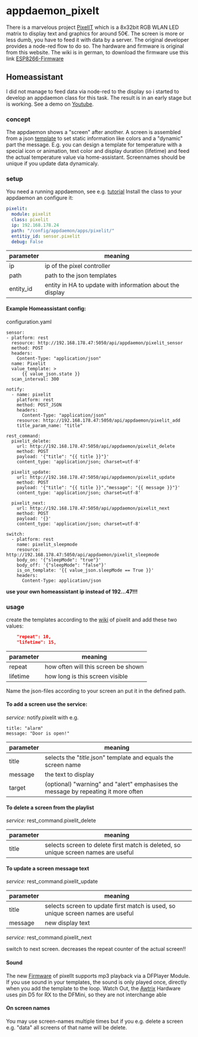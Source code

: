 # appdaemon_pixelt
There is a marvelous project [PixelIT](https://www.bastelbunker.de/pixel-it/) which is a 8x32bit RGB WLAN LED matrix to display text and graphics for around 50€. The screen is more or less dumb, you have to feed it with data by a server.
The original developer provides a node-red flow to do so. The hardware and firmware is original from this website.
The wiki is in german, to download the firmware use this link [ESP8266-Firmware](https://www.bastelbunker.de/wp-content/uploads/PixelIt.zip)

## Homeassistant
I did not manage to feed data via node-red to the display so i started to develop an appdaemon class for this task. The result is in an early stage but is working. See a demo on [Youtube](https://youtu.be/CrZR8chQrP4).

### concept

The appdaemon shows a "screen" after another. A screen is assembled from a json [template](https://wiki.dietru.de/books/pixel-it/page/apiscreen) to set static information like colors and a "dynamic" part the message. E.g. you can design a template for temperature with a special icon or animation, text color and display duration (lifetime) and feed the actual temperature value via home-assistant. Screennames should be unique if you update data dynamicaly.

### setup
You need a running appdaemon, see e.g. [tutorial](https://webworxshop.com/getting-started-with-appdaemon-for-home-assistant/)
Install the class to  your appdaemon an configure it:

```yaml
pixelit:
  module: pixelit
  class: pixelit
  ip: 192.168.178.24
  path: "/config/appdaemon/apps/pixelit/"
  entitiy_id: sensor.pixelit
  debug: False
```
parameter | meaning
----------|----------
ip|ip of the pixel controller
path|path to the json templates
entity_id| entity in HA to update with information about the display

#### Example Homeassistant config:
configuration.yaml
```
sensor:
- platform: rest
  resource: http://192.168.178.47:5050/api/appdaemon/pixelit_sensor
  method: POST
  headers:
    Content-Type: "application/json"
  name: Pixelit
  value_template: > 
      {{ value_json.state }}
  scan_interval: 300

notify:
  - name: pixelit
    platform: rest
    method: POST_JSON
    headers:
      Content-Type: "application/json"
    resource: http://192.168.178.47:5050/api/appdaemon/pixelit_add
    title_param_name: "title"

rest_command:
  pixelit_delete:
    url: http://192.168.178.47:5050/api/appdaemon/pixelit_delete
    method: POST
    payload: '{"title": "{{ title }}"}'
    content_type: 'application/json; charset=utf-8'

  pixelit_update:
    url: http://192.168.178.47:5050/api/appdaemon/pixelit_update
    method: POST
    payload: '{"title": "{{ title }}","message": "{{ message }}"}'
    content_type: 'application/json; charset=utf-8'

  pixelit_next:
    url: http://192.168.178.47:5050/api/appdaemon/pixelit_next
    method: POST
    payload: '{}'
    content_type: 'application/json; charset=utf-8'

switch:
  - platform: rest
    name: pixelit_sleepmode
    resource: http://192.168.178.47:5050/api/appdaemon/pixelit_sleepmode
    body_on: '{"sleepMode": "true"}'
    body_off: '{"sleepMode": "false"}'
    is_on_template: '{{ value_json.sleepMode == True }}'
    headers:
      Content-Type: application/json
```
**use your own homeassistant ip instead of 192...47!!!**

### usage

create the templates according to the [wiki](https://wiki.dietru.de/books/pixel-it/page/apiscreen) of pixelit and add these two values:

```json
    "repeat": 10,
    "lifetime": 15,
 ```
parameter | meaning
----------|----------
repeat|how often will this screen be shown
lifetime|how long is this screen visible

Name the json-files according to your screen an put it in the defined path.

#### To add a screen use the service:

*service:* notify.pixelit
with e.g.
```
title: "alarm"
message: "Door is open!"
```
parameter | meaning
----------|----------
title|selects the "*title*.json" template and equals the screen name
message|the text to display
target| (optional) "warning" and "alert" emphasises the message by repeating it more often

#### To delete a screen from the playlist

*service:* rest_command.pixelit_delete

parameter | meaning
----------|----------
title|selects screen to delete first match is deleted, so unique screen names are useful

#### To update a screen message text

*service:* rest_command.pixelit_update

parameter | meaning
----------|----------
title|selects screen to update first match is used, so unique screen names are useful
message| new display text


*service:* rest_command.pixelit_next

switch to next screen. decreases the repeat counter of the actual screen!!

#### Sound

The new [Firmware](https://www.bastelbunker.de/wp-content/uploads/PixelIt.zip) of pixelIt supports mp3 playback via a DFPlayer Module. If you use sound in your templates, the sound is only played once, directly when you add the template to the loop.
Watch Out, the [Awtrix](https://blueforcer.de/awtrix-2-0/) Hardware uses pin D5 for RX to the DFMini, so they are not interchange able

#### On screen names

You may use screen-names multiple times but if you e.g. delete a screen e.g. "data" all screens of that name will be delete.